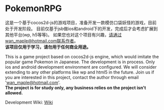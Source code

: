 # PokemonRPG

这是一个基于cocos2d-js的游戏项目，准备开发一款模仿口袋妖怪的游戏，目前处于开发阶段。 目前仅基于jsb做ios和android下的开发，完成后才会考虑扩展到其他平台(wp, h5等等)。 如果您也对这个项目有兴趣，请通过wan_maple@hotmail.com联系作者。  
**该项目仅用于学习，请勿用于任何商业用途。**  
  
This is a game project based on cocos2d-js engine, which would imitate the popular game Pokemon in Japanese. The development is in process. Only ios and android development environment are configured. We will consider extending to any other platforms like wp and html5 in the future. Join us if you are interested in this project, contact the author through email 'wan_maple@hotmail.com'.  
**The project is for study only, any business relies on the project isn't allowed.**
  
Development Wiki: [Wiki](https://github.com/wanmaple/PokemonRPG/wiki)
